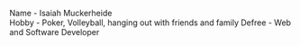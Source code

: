 Name - Isaiah Muckerheide  
Hobby - Poker, Volleyball, hanging out with friends and family
Defree -  Web and Software Developer
